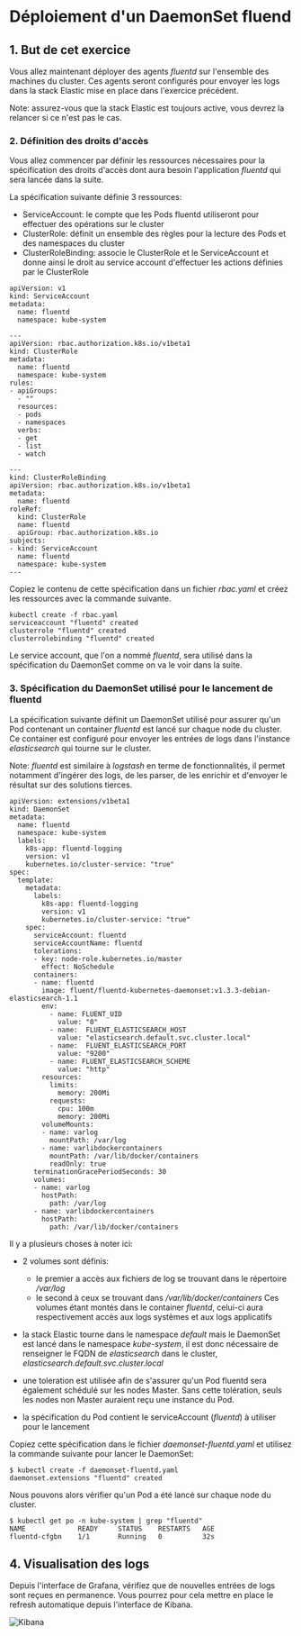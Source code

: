 # Déploiement d'un DaemonSet fluend

## 1. But de cet exercice

Vous allez maintenant déployer des agents *fluentd* sur l'ensemble des machines du cluster. Ces agents seront configurés pour envoyer les logs dans la stack Elastic mise en place dans l'exercice précédent.

Note: assurez-vous que la stack Elastic est toujours active, vous devrez la relancer si ce n'est pas le cas.

### 2. Définition des droits d'accès

Vous allez commencer par définir les ressources nécessaires pour la spécification des droits d'accès dont aura besoin l'application *fluentd* qui sera lancée dans la suite.

La spécification suivante définie 3 ressources:
- ServiceAccount: le compte que les Pods fluentd utiliseront pour effectuer des opérations sur le cluster
- ClusterRole: définit un ensemble des règles pour la lecture des Pods et des namespaces du cluster
- ClusterRoleBinding: associe le ClusterRole et le ServiceAccount et donne ainsi le droit au service account d'effectuer les actions définies par le ClusterRole

```
apiVersion: v1
kind: ServiceAccount
metadata:
  name: fluentd
  namespace: kube-system

---
apiVersion: rbac.authorization.k8s.io/v1beta1
kind: ClusterRole
metadata:
  name: fluentd
  namespace: kube-system
rules:
- apiGroups:
  - ""
  resources:
  - pods
  - namespaces
  verbs:
  - get
  - list
  - watch

---
kind: ClusterRoleBinding
apiVersion: rbac.authorization.k8s.io/v1beta1
metadata:
  name: fluentd
roleRef:
  kind: ClusterRole
  name: fluentd
  apiGroup: rbac.authorization.k8s.io
subjects:
- kind: ServiceAccount
  name: fluentd
  namespace: kube-system
---
```

Copiez le contenu de cette spécification dans un fichier *rbac.yaml* et créez les ressources avec la commande suivante.

```
kubectl create -f rbac.yaml
serviceaccount "fluentd" created
clusterrole "fluentd" created
clusterrolebinding "fluentd" created
```

Le service account, que l'on a nommé *fluentd*, sera utilisé dans la spécification du DaemonSet comme on va le voir dans la suite.

### 3. Spécification du DaemonSet utilisé pour le lancement de fluentd

La spécification suivante définit un DaemonSet utilisé pour assurer qu'un Pod contenant un container *fluentd* est lancé sur chaque node du cluster. Ce container est configuré pour envoyer les entrées de logs dans l'instance *elasticsearch* qui tourne sur le cluster.

Note: *fluentd* est similaire à *logstash* en terme de fonctionnalités, il permet notamment d'ingérer des logs, de les parser, de les enrichir et d'envoyer le résultat sur des solutions tierces.

```
apiVersion: extensions/v1beta1
kind: DaemonSet
metadata:
  name: fluentd
  namespace: kube-system
  labels:
    k8s-app: fluentd-logging
    version: v1
    kubernetes.io/cluster-service: "true"
spec:
  template:
    metadata:
      labels:
        k8s-app: fluentd-logging
        version: v1
        kubernetes.io/cluster-service: "true"
    spec:
      serviceAccount: fluentd
      serviceAccountName: fluentd
      tolerations:
      - key: node-role.kubernetes.io/master
        effect: NoSchedule
      containers:
      - name: fluentd
        image: fluent/fluentd-kubernetes-daemonset:v1.3.3-debian-elasticsearch-1.1
        env:
          - name: FLUENT_UID
            value: "0"
          - name:  FLUENT_ELASTICSEARCH_HOST
            value: "elasticsearch.default.svc.cluster.local"
          - name:  FLUENT_ELASTICSEARCH_PORT
            value: "9200"
          - name: FLUENT_ELASTICSEARCH_SCHEME
            value: "http"
        resources:
          limits:
            memory: 200Mi
          requests:
            cpu: 100m
            memory: 200Mi
        volumeMounts:
        - name: varlog
          mountPath: /var/log
        - name: varlibdockercontainers
          mountPath: /var/lib/docker/containers
          readOnly: true
      terminationGracePeriodSeconds: 30
      volumes:
      - name: varlog
        hostPath:
          path: /var/log
      - name: varlibdockercontainers
        hostPath:
          path: /var/lib/docker/containers
```

Il y a plusieurs choses à noter ici:

- 2 volumes sont définis:
  - le premier a accès aux fichiers de log se trouvant dans le répertoire */var/log*
  - le second à ceux se trouvant dans */var/lib/docker/containers*
  Ces volumes étant montés dans le container *fluentd*, celui-ci aura respectivement accès aux logs systèmes et aux logs applicatifs


- la stack Elastic tourne dans le namespace *default* mais le DaemonSet est lancé dans le namespace *kube-system*, il est donc nécessaire de renseigner le FQDN de *elasticsearch* dans le cluster, *elasticsearch.default.svc.cluster.local*

- une toleration est utilisée afin de s'assurer qu'un Pod fluentd sera également schédulé sur les nodes Master. Sans cette tolération, seuls les nodes non Master auraient reçu une instance du Pod.

- la spécification du Pod contient le serviceAccount (*fluentd*) à utiliser pour le lancement

Copiez cette spécification dans le fichier *daemonset-fluentd.yaml* et utilisez la commande suivante pour lancer le DaemonSet:

```
$ kubectl create -f daemonset-fluentd.yaml
daemonset.extensions "fluentd" created
```

Nous pouvons alors vérifier qu'un Pod a été lancé sur chaque node du cluster.

```
$ kubectl get po -n kube-system | grep "fluentd"
NAME             READY     STATUS    RESTARTS   AGE
fluentd-cfgbn    1/1       Running   0          32s
```

## 4. Visualisation des logs

Depuis l'interface de Grafana, vérifiez que de nouvelles entrées de logs sont reçues en permanence. Vous pourrez pour cela mettre en place le refresh automatique depuis l'interface de Kibana.

![Kibana](./images/kibana-log-cluster.png)
